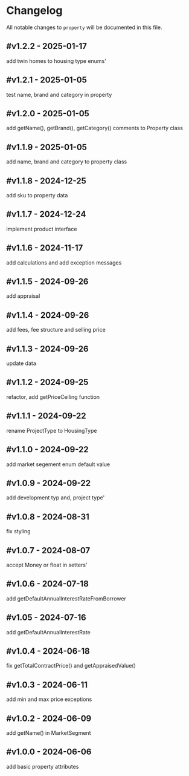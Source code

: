 # Changelog

All notable changes to `property` will be documented in this file.

## #v1.2.2 - 2025-01-17

add twin homes to housing type enums'

## #v1.2.1 - 2025-01-05

test name, brand and category in property

## #v1.2.0 - 2025-01-05

add getName(), getBrand(), getCategory() comments to Property class

## #v1.1.9 - 2025-01-05

add name, brand and category to property class

## #v1.1.8 - 2024-12-25

add sku to property data

## #v1.1.7 - 2024-12-24

implement product interface

## #v1.1.6 - 2024-11-17

add calculations and add exception messages

## #v1.1.5 - 2024-09-26

add appraisal

## #v1.1.4 - 2024-09-26

add fees, fee structure and selling price

## #v1.1.3 - 2024-09-26

update data

## #v1.1.2 - 2024-09-25

refactor, add getPriceCeiling function

## #v1.1.1 - 2024-09-22

rename ProjectType to HousingType

## #v1.1.0 - 2024-09-22

add market segement enum default value

## #v1.0.9 - 2024-09-22

add development typ and, project type'

## #v1.0.8 - 2024-08-31

fix styling

## #v1.0.7 - 2024-08-07

accept Money or float in setters'

## #v1.0.6 - 2024-07-18

add getDefaultAnnualInterestRateFromBorrower

## #v1.05 - 2024-07-16

add getDefaultAnnualInterestRate

## #v1.0.4 - 2024-06-18

fix getTotalContractPrice() and getAppraisedValue()

## #v1.0.3 - 2024-06-11

add min and max price exceptions

## #v1.0.2 - 2024-06-09

add getName() in MarketSegment

## #v1.0.0 - 2024-06-06

add basic property attributes
